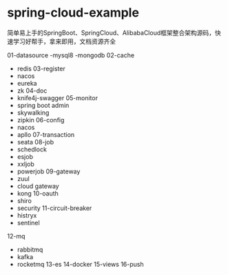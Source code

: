 # spring-cloud-example
简单易上手的SpringBoot、SpringCloud、AlibabaCloud框架整合架构源码，快速学习好帮手，拿来即用，文档资源齐全

01-datasource
  -mysql8
  -mongodb
02-cache
  - redis
03-register
  - nacos
  - eureka
  - zk
04-doc
  - knife4j-swagger
05-monitor
  - spring boot admin
  - skywalking
  - zipkin
06-config
  - nacos
  - apllo
07-transaction
  - seata
08-job
  - schedlock
  - esjob
  - xxljob
  - powerjob
09-gateway
  - zuul
  - cloud gateway
  - kong
10-oauth
  - shiro
  - security
11-circuit-breaker
  - histryx
  - sentinel

12-mq
- rabbitmq
- kafka
- rocketmq
13-es
14-docker
15-views
16-push
